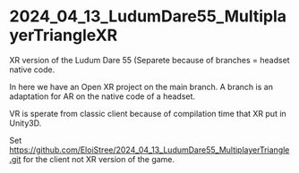 # 2024_04_13_LudumDare55_MultiplayerTriangleXR
XR version of the Ludum Dare 55 (Separete because of branches = headset native code.


In here we have an Open XR project on the main branch.
A branch is an adaptation for AR on the native code of a headset.

VR is sperate from classic client because of compilation time that XR put in Unity3D.

Set https://github.com/EloiStree/2024_04_13_LudumDare55_MultiplayerTriangle.git for the client not XR version of the game.